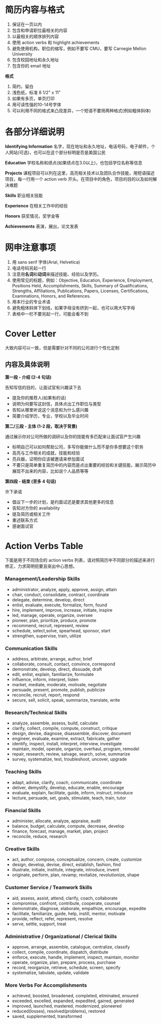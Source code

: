 # 简历内容与格式

1. 保证在一页以内
2. 包含和申请职位最相关的内容
3. 以最相关的顺序排列内容
4. 使用 action verbs 和 highlight achievements
5. 避免使用机构，职位的缩写，例如不要写 CMU，要写 Carnegie Mellon University
6. 包含校园地址和永久地址
7. 包含你的 email 地址

**格式**

1. 简约，留白
2. 浅色纸，标准 8 1/2" x 11"
3. 如果有多页，单页打印
4. 用可读性强的10-14号字体
5. 可以利用不同的格式来凸现差异，一个短语不要用两种格式(例如粗体斜体)

# 各部分详细说明

**Identifying Information** 名字，现在地址和永久地址，电话号码，电子邮件，个人网站(可选)，也可以在这个部分标明是否是美国公民

**Education** 学校名称和绩点(如果绩点在3.0以上)，也包括学位名称等信息

**Projects** 课程项目可以列在这里，高亮相关技术以及团队合作技能，用短语描述项目，每一行用一个 action verb 开头。在项目中的角色，项目的目的以及如何解决难题

**Skills** 职业相关技能

**Experience** 在相关工作中的经验

**Honors** 获奖情况，奖学金等

**Achievements** 表演，展出，论文发表

# 网申注意事项

1. 用 sans serif 字体(Arial, Helvetica)
2. 电话号码另起一行
3. 注意用**名词**和**动词**来描述技能、经验以及学历。
4. 使用常见的标题，例如：Objective, Education, Experience, Employment, Positions Held, Accomplishments, Skills, Summary of Qualifications, Strengths, Affiliations, Publications, Papers, Licenses, Certifications, Examinations, Honors, and References.
5. 用本行业的专业术语
6. 避免粗体斜体下划线，如果字母没有挤到一起，也可以用大写字母
7. 表格中一栏不要另起一行，可能会看不到

# Cover Letter

大致内容可以一致，但是需要针对不同的公司进行个性化定制

## 内容及具体说明

**第一段 - 介绍 (2-4 句话)**

告知写信的目的，让面试官有兴趣读下去

+ 提及你的推荐人(如果有的话)
+ 说明为何要写这封信，具体点出工作职位与类型
+ 告知从哪里听说这个消息和为什么感兴趣
+ 简要介绍学历，专业，学校以及毕业时间

**第二/三段 - 主体 (1-2 段，取决于背景)**

通过展示你对公司所做的调研以及你的技能有多匹配来让面试官产生兴趣

+ 标明自己可以如何帮助公司，多写你能做什么而不是你多想要这个职务
+ 高亮与工作相关的成就，技能和经验
+ 亮兵器，证明你应该被邀请来参加面试
+ 不要只是简单重复简历中的内容而是点出重要的经验和关键技能，展示简历中展现不出来的内容，比如说个人品质等等

**第四段 - 结束 (至多 4 句话)**

许下承诺

+ 倡议下一步的计划，是约面试还是要求其他更多的信息
+ 告知对方你的 availability
+ 提及简历或相关工作
+ 重述联系方式
+ 感谢面试官

# Action Verbs Table

下面是用于不同场合的 action verbs 列表，请对照简历中不同部分的描述来进行修正，力求简明扼要且突出中心思想。

### Management/Leadership Skills

+ administrator, analyze, apply, approve, assign, attain
+ chair, conduct, consolidate, contract, coordinate
+ delegate, determine, develop, direct
+ enlist, evaluate, execute, formalize, form, found
+ hire, implement, improve, increase, initiate, inspire
+ led, manage, operate, organize, oversee
+ pioneer, plan, prioritize, produce, promote
+ recommend, recruit, represent, review
+ schedule, select,solve, spearhead, sponsor, start
+ strengthen, supervise, train, utilize

### Communication Skills

+ address, arbitrate, arrange, author, brief
+ collaborate, consult, contact, convince, correspond
+ demonstrate, develop, direct, dissuade, draft
+ edit, enlist, explain, familiarize, formulate
+ influence, inform, interpret, listen
+ market, mediate, moderate, motivate, negotiate
+ persuade, present, promote, publish, publicize
+ reconcile, recruit, report, respond
+ secure, sell, solicit, speak, summarize, translate, write

### Research/Technical Skills

+ analyze, assemble, assess, build, calculate
+ clarify, collect, compile, compute, construct, critique
+ design, devise, diagnose, disassemble, discover, document
+ engineer, evaluate, examine, extract, fabricate, gather
+ identify, inspect, install, interpret, interview, investigate
+ maintain, model, operate, organize, overhaul, program, remodel
+ repair, research, review, salvage, search, solve, summarize
+ survey, systematize, test, troubleshoot, uncover, upgrade

### Teaching Skills

+ adapt, advise, clarify, coach, communicate, coordinate
+ deliver, demystify, develop, educate, enable, encourage
+ evaluate, explain, facilitate, guide, inform, instruct, introduce
+ lecture, persuade, set, goals, stimulate, teach, train, tutor

### Financial Skills

+ administer, allocate, analyze, appraise, audit
+ balance, budget, calculate, compute, decrease, develop
+ finance, forecast, manage, market, plan, project
+ reconcile, reduce, research

### Creative Skills

+ act, author, compose, conceptualize, concern, create, customize
+ design, develop, devise, direct, establish, fashion, find
+ illustrate, initiate, institute, integrate, introduce, invent
+ originate, perform, plan, revamp, revitalize, revolutionize, shape

### Customer Service / Teamwork Skills

+ aid, assess, assist, attend, clarify, coach, collaborate
+ compromise, confront, contribute, cooperate, counsel
+ demonstrate, diagnose, elaborate, empathize, encourage, expedite
+ facilitate, familiarize, guide, help, instill, mentor, motivate
+ provide, reflect, refer, represent, resolve
+ serve, settle, support, treat

### Administrative / Organizational / Clerical Skills

+ approve, arrange, assemble, catalogue, centralize, classify
+ collect, compile, coordinate, dispatch, distribute
+ enforce, execute, handle, implement, inspect, maintain, monitor
+ operate, organize, plan, prepare, process, purchase
+ record, reorganize, retrieve, schedule, screen, specify
+ systematize, tabulate, update, validate

### More Verbs For Accomplishments

+ achieved, boosted, broadened, completed, eliminated, ensured
+ exceeded, excelled, expanded, expedited, gained, generated
+ improved, launched, mastered, modernized, pioneered
+ reduced(losses), resolved(problems), restored
+ saved, supplemented, transformed